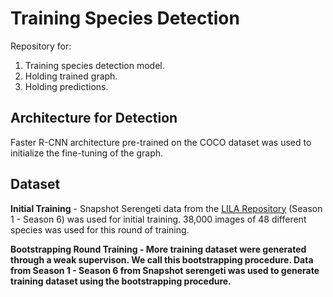 # Training Species Detection
Repository for:
1. Training species detection model.
2. Holding trained graph.
3. Holding predictions.

## Architecture for Detection
Faster R-CNN architecture pre-trained on the COCO dataset was used to initialize the fine-tuning of the graph.  

## Dataset
**Initial Training** - Snapshot Serengeti data from the [LILA Repository](http://lila.science/datasets/snapshot-serengeti) (Season 1 - Season 6) was used for initial training. 38,000 images of 48 different species was used for this round of training. <b>

**Bootstrapping Round Training** - More training dataset were generated through a weak supervison. We call this bootstrapping procedure. Data from Season 1 - Season 6 from Snapshot serengeti was used to generate training dataset using the bootstrapping procedure. 
